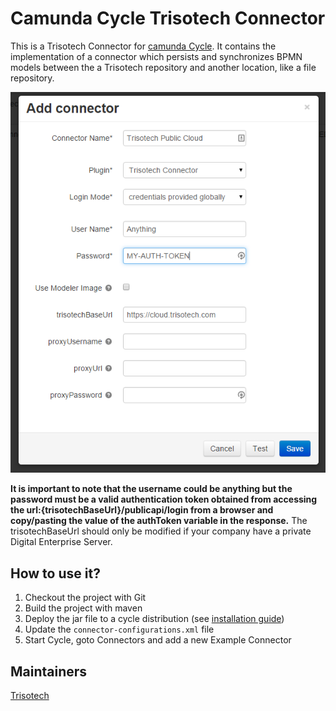 # Camunda Cycle Trisotech Connector

This is a Trisotech Connector for [camunda Cycle][1]. It contains the implementation of a connector which persists and synchronizes BPMN models between the a Trisotech repository and another location, like a file repository.  

![Create Connector Screenshot][2]

**It is important to note that the username could be anything but the password must be a valid authentication token obtained from accessing the url:{trisotechBaseUrl}/publicapi/login from a browser and copy/pasting the value of the authToken variable in the response.**
The trisotechBaseUrl should only be modified if your company have a private Digital Enterprise Server.


## How to use it?

1. Checkout the project with Git
2. Build the project with maven
3. Deploy the jar file to a cycle distribution (see [installation guide][3])
4. Update the `connector-configurations.xml` file
4. Start Cycle, goto Connectors and add a new Example Connector

## Maintainers

[Trisotech][4]

[1]: https://docs.camunda.org/manual/7.4/webapps/cycle/
[2]: docs/screenshot.png
[3]: https://docs.camunda.org/manual/7.4/installation/cycle/#add-connectors
[4]: http://trisotech.com
